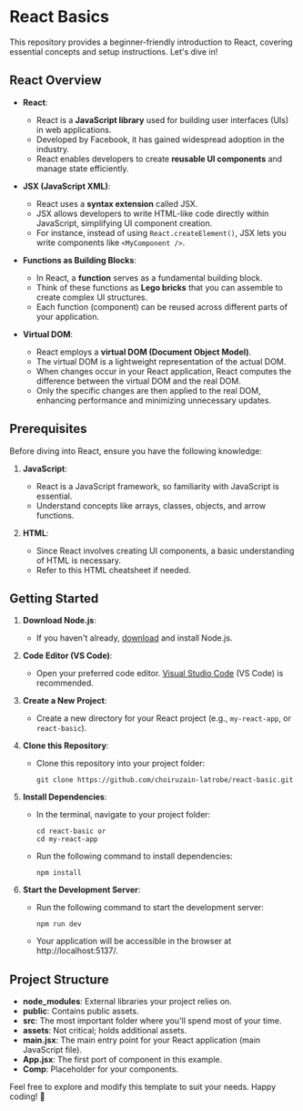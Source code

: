 
# React Basics

This repository provides a beginner-friendly introduction to React, covering essential concepts and setup instructions. Let's dive in!

## React Overview

- **React**:
    - React is a **JavaScript library** used for building user interfaces (UIs) in web applications.
    - Developed by Facebook, it has gained widespread adoption in the industry.
    - React enables developers to create **reusable UI components** and manage state efficiently.

- **JSX (JavaScript XML)**:
    - React uses a **syntax extension** called JSX.
    - JSX allows developers to write HTML-like code directly within JavaScript, simplifying UI component creation.
    - For instance, instead of using `React.createElement()`, JSX lets you write components like `<MyComponent />`.

- **Functions as Building Blocks**:
    - In React, a **function** serves as a fundamental building block.
    - Think of these functions as **Lego bricks** that you can assemble to create complex UI structures.
    - Each function (component) can be reused across different parts of your application.

- **Virtual DOM**:
    - React employs a **virtual DOM (Document Object Model)**.
    - The virtual DOM is a lightweight representation of the actual DOM.
    - When changes occur in your React application, React computes the difference between the virtual DOM and the real DOM.
    - Only the specific changes are then applied to the real DOM, enhancing performance and minimizing unnecessary updates.

## Prerequisites

Before diving into React, ensure you have the following knowledge:

1. **JavaScript**:
    - React is a JavaScript framework, so familiarity with JavaScript is essential.
    - Understand concepts like arrays, classes, objects, and arrow functions.

2. **HTML**:
    - Since React involves creating UI components, a basic understanding of HTML is necessary.
    - Refer to this HTML cheatsheet if needed.

## Getting Started

1. **Download Node.js**:
    - If you haven't already, [download](https://nodejs.org/en/download) and install Node.js.

2. **Code Editor (VS Code)**:
    - Open your preferred code editor. [Visual Studio Code](https://code.visualstudio.com/download) (VS Code) is recommended.

3. **Create a New Project**:
    - Create a new directory for your React project (e.g., `my-react-app`, or `react-basic`).

4. **Clone this Repository**:
    - Clone this repository into your project folder:
      ```
      git clone https://github.com/choiruzain-latrobe/react-basic.git
      ```

5. **Install Dependencies**:
    - In the terminal, navigate to your project folder:
      ```
      cd react-basic or 
      cd my-react-app
      ```
    - Run the following command to install dependencies:
      ```
      npm install
      ```

6. **Start the Development Server**:
    - Run the following command to start the development server:
      ```
      npm run dev
      ```
    - Your application will be accessible in the browser at http://localhost:5137/.


## Project Structure

- **node_modules**: External libraries your project relies on.
- **public**: Contains public assets.
- **src**: The most important folder where you'll spend most of your time.
- **assets**: Not critical; holds additional assets.
- **main.jsx**: The main entry point for your React application (main JavaScript file).
- **App.jsx**: The first port of component in this example.
- **Comp**: Placeholder for your components.

Feel free to explore and modify this template to suit your needs. Happy coding! 🚀
